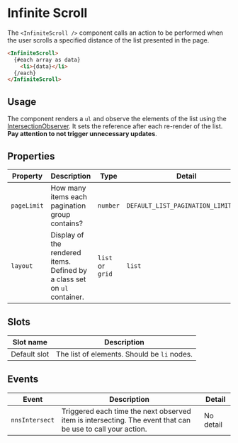 # Infinite Scroll

The `<InfiniteScroll />` component calls an action to be performed when the user scrolls a specified distance of the list presented in the page.

```html
<InfiniteScroll>
  {#each array as data}
    <li>{data}</li>
  {/each}
</InfiniteScroll>
```

## Usage

The component renders a `ul` and observe the elements of the list using the [IntersectionObserver](https://developer.mozilla.org/fr/docs/Web/API/Intersection_Observer_API).
It sets the reference after each re-render of the list. **Pay attention to not trigger unnecessary updates**.

## Properties

| Property    | Description                                                              | Type             | Detail                              |
| ----------- | ------------------------------------------------------------------------ | ---------------- | ----------------------------------- |
| `pageLimit` | How many items each pagination group contains?                           | `number`         | `DEFAULT_LIST_PAGINATION_LIMIT=100` |
| `layout`    | Display of the rendered items. Defined by a class set on `ul` container. | `list` or `grid` | `list`                              |

## Slots

| Slot name    | Description                                 |
| ------------ | ------------------------------------------- |
| Default slot | The list of elements. Should be `li` nodes. |

## Events

| Event          | Description                                                                                                | Detail    |
| -------------- | ---------------------------------------------------------------------------------------------------------- | --------- |
| `nnsIntersect` | Triggered each time the next observed item is intersecting. The event that can be use to call your action. | No detail |
